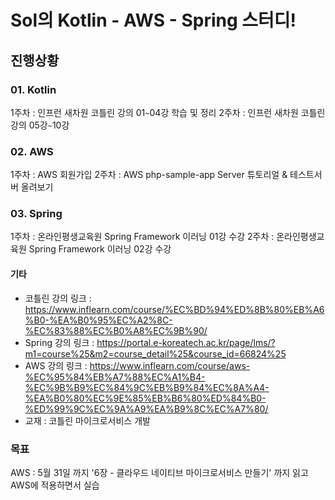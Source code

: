 # Sol의 Kotlin - AWS - Spring 스터디!
## 진행상황

### 01. Kotlin 
1주차 : 인프런 새차원 코틀린 강의 01`~`04강 학습 및 정리
2주차 : 인프런 새차원 코틀린 강의 05강`~`10강 

### 02. AWS
1주차 : AWS 회원가입
2주차 : AWS php-sample-app Server 튜토리얼 & 테스트서버 올려보기 

### 03. Spring
1주차 : 온라인평생교육원 Spring Framework 이러닝 01강 수강 
2주차 : 온라인평생교육원 Spring Framework 이러닝 02강 수강

#### 기타
- 코틀린 강의 링크 :  https://www.inflearn.com/course/%EC%BD%94%ED%8B%80%EB%A6%B0-%EA%B0%95%EC%A2%8C-%EC%83%88%EC%B0%A8%EC%9B%90/
- Spring 강의 링크 : https://portal.e-koreatech.ac.kr/page/lms/?m1=course%25&m2=course_detail%25&course_id=66824%25
- AWS 강의 링크    : https://www.inflearn.com/course/aws-%EC%95%84%EB%A7%88%EC%A1%B4-%EC%9B%B9%EC%84%9C%EB%B9%84%EC%8A%A4-%EA%B0%80%EC%9E%85%EB%B6%80%ED%84%B0-%ED%99%9C%EC%9A%A9%EA%B9%8C%EC%A7%80/
- 교재 : 코틀린 마이크로서비스 개발

### 목표 
AWS : 5월 31일 까지 '6장 - 클라우드 네이티브 마이크로서비스 만들기' 까지 읽고 AWS에 적용하면서 실습 
 

